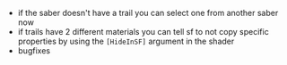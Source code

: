 - if the saber doesn't have a trail you can select one from another saber now
- if trails have 2 different materials you can tell sf to not copy specific properties
  by using the `[HideInSF]` argument in the shader
- bugfixes